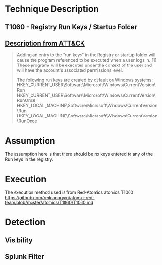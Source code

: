 # Technique Description

## T1060 - Registry Run Keys / Startup Folder 
## [Description from ATT&CK](https://attack.mitre.org/techniques/T1060/)
<blockquote>
Adding an entry to the "run keys" in the Registry or startup folder will cause the program referenced to be executed when a user logs in. [1] These programs will be executed under the context of the user and will have the account's associated permissions level.

The following run keys are created by default on Windows systems: 
HKEY_CURRENT_USER\Software\Microsoft\Windows\CurrentVersion\Run 
HKEY_CURRENT_USER\Software\Microsoft\Windows\CurrentVersion\RunOnce 
HKEY_LOCAL_MACHINE\Software\Microsoft\Windows\CurrentVersion\Run 
HKEY_LOCAL_MACHINE\Software\Microsoft\Windows\CurrentVersion\RunOnce
</blockquote>

# Assumption
The assumption here is that there should be no keys entered to any of the Run keys in the registry. 

# Execution
The execution method used is from Red-Atomics atomics T1060 https://github.com/redcanaryco/atomic-red-team/blob/master/atomics/T1060/T1060.md

# Detection

## Visibility



## Splunk Filter
